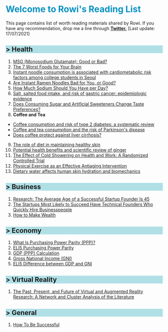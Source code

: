<h1 style="color:#0492c2;"> Welcome to Rowi's Reading List </h1>

This page contains list of worth reading materials shared by Rowi. If you have any recommendation, drop me a line through [**Twitter.**](https://twitter.com/rowialfata) [Last update: 17/07/2021]


<h2 style="background-color:powderblue;"> > Health </h2>

1. [MSG (Monosodium Glutamate): Good or Bad?](https://www.healthline.com/nutrition/msg-good-or-bad#bottom-line)
2. [The 7 Worst Foods for Your Brain](https://www.healthline.com/nutrition/worst-foods-for-your-brain#TOC_TITLE_HDR_4)
3. [Instant noodle consumption is associated with cardiometabolic risk factors among college students in Seoul](https://www.ncbi.nlm.nih.gov/pmc/articles/PMC5449380/)
4. [Are Instant Ramen Noodles Bad for You, or Good?](https://www.healthline.com/nutrition/ramen-noodles)
5. [How Much Sodium Should You Have per Day?](https://www.healthline.com/nutrition/sodium-per-day)
6. [Salt, salted food intake, and risk of gastric cancer: epidemiologic evidence](https://pubmed.ncbi.nlm.nih.gov/15649247/)
7. [Does Consuming Sugar and Artificial Sweeteners Change Taste Preferences?](https://www.ncbi.nlm.nih.gov/pmc/articles/PMC4500487/)
8. <b> Coffee and Tea </b> <br>
  - [Coffee consumption and risk of type 2 diabetes: a systematic review](https://pubmed.ncbi.nlm.nih.gov/15998896/) <br>
  - [Coffee and tea consumption and the risk of Parkinson's disease](https://pubmed.ncbi.nlm.nih.gov/17712848/) <br>
  - [Does coffee protect against liver cirrhosis?](https://pubmed.ncbi.nlm.nih.gov/11897178/)
9. [The role of diet in maintaining healthy skin](https://www.researchgate.net/publication/330026831_The_role_of_diet_in_maintaining_healthy_skin)
10. [Potential health benefits and scientific review of ginger](https://academicjournals.org/journal/JPP/article-full-text-pdf/56E54E164970)
11. [The Effect of Cold Showering on Health and Work: A Randomized Controlled Trial](https://www.ncbi.nlm.nih.gov/pmc/articles/PMC5025014/)
12. [Physical Exercise as an Effective Antiaging Intervention](https://www.ncbi.nlm.nih.gov/pmc/articles/PMC5457745/?log$=activity)
13. [Dietary water affects human skin hydration and biomechanics](https://www.ncbi.nlm.nih.gov/pmc/articles/PMC4529263/)


<h2 style="background-color:powderblue;"> > Business</h2>

1. [Research: The Average Age of a Successful Startup Founder Is 45](https://hbr.org/2018/07/research-the-average-age-of-a-successful-startup-founder-is-45)
2. [The Startups Most Likely to Succeed Have Technical Founders Who Quickly Hire Businesspeople](https://hbr.org/2017/11/the-startups-most-likely-to-succeed-have-technical-founders-who-quickly-hire-businesspeople)
3. [How to Make Wealth](http://www.paulgraham.com/wealth.html)


<h2 style="background-color:powderblue;"> > Economy </h2>

1. [What Is Purchasing Power Parity (PPP)?](https://www.investopedia.com/updates/purchasing-power-parity-ppp/)
2. [ELI5 Purchasing Power Parity](https://www.reddit.com/r/explainlikeimfive/comments/5c5pay/eli5_what_is_purchasing_power_parity/)
3. [GDP (PPP) Calculation](https://www.youtube.com/watch?v=g8dSoxmoBsg)
4. [Gross National Income (GNI)](https://en.m.wikipedia.org/wiki/Gross_national_income)
5. [ELI5 Difference between GDP and GNI](https://www.reddit.com/r/explainlikeimfive/comments/vqcfw/eli5_what_is_gross_domestic_product_gdp/)


<h2 style="background-color:powderblue;"> > Virtual Reality </h2>

1. [The Past, Present, and Future of Virtual and Augmented Reality Research: A Network and Cluster Analysis of the Literature](https://www.frontiersin.org/articles/10.3389/fpsyg.2018.02086/full)



<h2 style="background-color:powderblue;"> > General </h2>

1. [How To Be Successful](https://blog.samaltman.com/how-to-be-successful)
